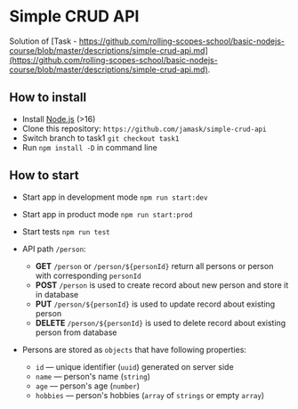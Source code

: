 # Simple CRUD API

Solution of [Task - https://github.com/rolling-scopes-school/basic-nodejs-course/blob/master/descriptions/simple-crud-api.md](https://github.com/rolling-scopes-school/basic-nodejs-course/blob/master/descriptions/simple-crud-api.md).

## How to install

- Install [Node.js](https://nodejs.org/en/) (>16)
- Clone this repository: `https://github.com/jamask/simple-crud-api`
- Switch branch to task1 `git checkout task1`
- Run `npm install -D` in command line

## How to start

- Start app in development mode `npm run start:dev`
- Start app in product mode `npm run start:prod`
- Start tests `npm run test`

- API path `/person`:
    * **GET** `/person` or `/person/${personId}` return all persons or person with corresponding `personId`
    * **POST** `/person` is used to create record about new person and store it in database
    * **PUT** `/person/${personId}` is used to update record about existing person
    * **DELETE** `/person/${personId}` is used to delete record about existing person from database

- Persons are stored as `objects` that have following properties:
    * `id` — unique identifier (`uuid`) generated on server side
    * `name` — person's name (`string`)
    * `age` — person's age (`number`)
    * `hobbies` — person's hobbies (`array` of `strings` or empty `array`)


